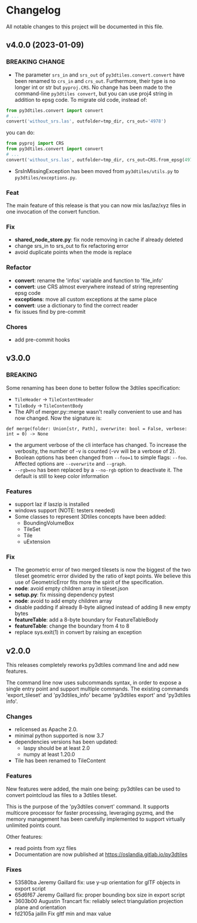 # Changelog

All notable changes to this project will be documented in this file.

## v4.0.0 (2023-01-09)

### BREAKING CHANGE

- The parameter `srs_in` and `srs_out` of `py3dtiles.convert.convert` have been
renamed to `crs_in` and `crs_out`. Furthermore, their type is no longer int
or str but `pyproj.CRS`. No change has been made to the command-line `py3dtiles convert`, but you can use proj4 string in addition to epsg code. To migrate old code, instead of:
```python
from py3dtiles.convert import convert
# ...
convert('without_srs.las', outfolder=tmp_dir, crs_out='4978')
```
you can do:
```python
from pyproj import CRS
from py3dtiles.convert import convert
# ...
convert('without_srs.las', outfolder=tmp_dir, crs_out=CRS.from_epsg(4978))
```
- SrsInMissingException has been moved from `py3dtiles/utils.py` to `py3dtiles/exceptions.py`.

### Feat

The main feature of this release is that you can now mix las/laz/xyz files in one invocation of the convert function.

### Fix

- **shared_node_store.py**: fix node removing in cache if already deleted
- change srs_in to srs_out to fix refactoring error
- avoid duplicate points when the mode is replace

### Refactor

- **convert**: rename the 'infos' variable and function to 'file_info'
- **convert**: use CRS almost everywhere instead of string representing epsg code
- **exceptions**: move all custom exceptions at the same place
- **convert**: use a dictionary to find the correct reader
- fix issues find by pre-commit

### Chores

- add pre-commit hooks

## v3.0.0

### BREAKING

Some renaming has been done to better follow the 3dtiles specification:

- `TileHeader` -> `TileContentHeader`
- `TileBody` -> `TileContentBody`
- The API of merger.py::merge wasn't really convenient to use and has now changed. Now the signature is:
```python3
def merge(folder: Union[str, Path], overwrite: bool = False, verbose: int = 0) -> None
```
- the argument verbose of the cli interface has changed. To increase the verbosity, the number of -v is counted (-vv will be a verbose of 2).
- Boolean options has been changed from `--foo=1` to simple flags: `--foo`. Affected options are `--overwrite` and `--graph`.
- `--rgb=no` has been replaced by a `--no-rgb` option to deactivate it. The default is still to keep color information

### Features

- support laz if laszip is installed
- windows support (NOTE: testers needed)
- Some classes to represent 3Dtiles concepts have been added:
	- BoundingVolumeBox
	- TileSet
	- Tile
	- uExtension

### Fix

- The geometric error of two merged tilesets is now the biggest of the two tileset geometric error divided by the ratio of kept points. We believe this use of GeometricError fits more the spirit of the specification.
- **node**: avoid empty children array in tileset.json
- **setup.py**: fix missing dependency pytest
- **node**: avoid to add empty children array
- disable padding if already 8-byte aligned instead of adding 8 new empty bytes
- **featureTable**: add a 8-byte boundary for FeatureTableBody
- **featureTable**: change the boundary from 4 to 8
- replace sys.exit(1) in convert by raising an exception

## v2.0.0

This releases completely reworks py3dtiles command line and add new features.

The command line now uses subcommands syntax, in order to expose a single
entry point and support multiple commands. The existing commands 'export_tileset' and 'py3dtiles_info' became
'py3dtiles export' and 'py3dtiles info'.

### Changes

- relicensed as Apache 2.0.
- minimal python supported is now 3.7
- dependencies versions has been updated:
    - laspy should be at least 2.0
    - numpy at least 1.20.0
- Tile has been renamed to TileContent

### Features

New features were added, the main one being: py3dtiles can be used to convert
pointcloud las files to a 3dtiles tileset.

This is the purpose of the 'py3dtiles convert' command. It supports multicore
processor for faster processing, leveraging pyzmq, and the memory management has been carefully
implemented to support virtually unlimited points count.

Other features:

- read points from xyz files
- Documentation are now published at https://oslandia.gitlab.io/py3dtiles

### Fixes

* 53580ba Jeremy Gaillard       fix: use y-up orientation for glTF objects in export script
* 65d6f67 Jeremy Gaillard       fix: proper bounding box size in export script
* 3603b00 Augustin Trancart     fix: reliably select triangulation projection plane and orientation
* fd2105a jailln                Fix gltf min and max value
